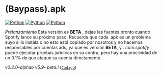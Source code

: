 # (Baypass).apk 
[![Python](https://img.shields.io/badge/-twitter-black?style=flat&logo=twitter&link=https://twitter.com/johnpradooo)](https://twitter.com/johnpradooo)
[![Python](https://img.shields.io/badge/-instagram-Red?style=flat&logo=instagram&link=https://instagram.com/johnpradoo)](https://instagram.com/johnpradoo) 
[![Python](https://img.shields.io/badge/-spotify-black?style=flat&logo=spotify&link=https://open.spotify.com/user/thepradotv)](https://open.spotify.com/user/thepradotv)

*Prelanzamiento*
Esta versión es **BETA** , dejae las fuentes pronto cuando Spotify lance su próximo paso.
Recuerde que cada .apk es un problema suyo si lo instala o no esto está copiado por nosotros y no hacemos responsables por cuentas ads, ya que es versión **BETA**, y . *com.spotify* . puede ejecutar pruebas jurídicas en su contra, pero hay una proclividad de un 0.1% de que ataque su cuenta directamente.

*v0.2.0-alphao v5.9- beta.1* ([`Codigo`](https://github.com/johnpradoo/spotify.apk/blob/main/a00.java))
